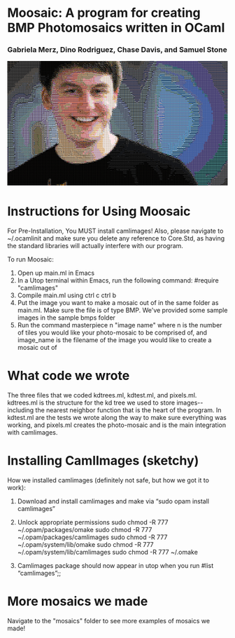# Moosaic: A program for creating BMP Photomosaics written in OCaml 
### Gabriela Merz, Dino Rodriguez, Chase Davis, and Samuel Stone 
![rob](mosaics/outoutrob.bmp)

# Instructions for Using Moosaic 
For Pre-Installation, You MUST install camlimages! Also, please navigate to ~/.ocamlinit and make sure you delete any reference to Core.Std, as having the standard libraries will actually interfere with our program.

To run Moosaic: 

1. Open up main.ml in Emacs
2. In a Utop terminal within Emacs, run the following command: #require "camlimages"
3. Compile main.ml using ctrl c ctrl b
4. Put the image you want to make a mosaic out of in the same folder as main.ml. Make sure the file is of type BMP. We've provided some sample images in the sample bmps folder
5. Run the command masterpiece n "image name" where n is the number of tiles you would like your photo-mosaic to be comprised of, and image_name is the filename of the image you would like to create a mosaic out of 


# What code we wrote 

The three files that we coded kdtrees.ml, kdtest.ml, and pixels.ml. kdtrees.ml is the structure for the kd tree we used to store images--including the nearest neighbor function that is the heart of the program. In kdtest.ml are the tests we wrote along the way to make sure everything was working, and pixels.ml creates the photo-mosaic and is the main integration with camlimages. 

# Installing CamlImages (sketchy) 
How we installed camlimages (definitely not safe, but how we got it to work): 

1. Download and install camlimages and make via “sudo opam install camlimages”

2. Unlock appropriate permissions
sudo chmod -R 777 ~/.opam/packages/omake
sudo chmod -R 777 ~/.opam/packages/camlimages
sudo chmod -R 777 ~/.opam/system/lib/omake
sudo chmod -R 777 ~/.opam/system/lib/camlimages
sudo chmod -R 777 ~/.omake

3. Camlimages package should now appear in utop when you run #list “camlimages”;;

# More mosaics we made 
Navigate to the "mosaics" folder to see more examples of mosaics we made! 
